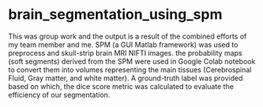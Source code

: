 # brain_segmentation_using_spm
This was group work and the output is a result of the combined efforts of my team member and me.
SPM (a GUI Matlab framework) was used to preprocess and skull-strip brain MRI NIFTI images. 
the probability maps (soft segments) derived from the SPM  were used in Google Colab notebook to convert them into volumes representing the main tissues (Cerebrospinal Fluid, Gray matter, and white matter). 
A ground-truth label was provided based on which, the dice score metric was calculated to evaluate the efficiency of our segmentation.


